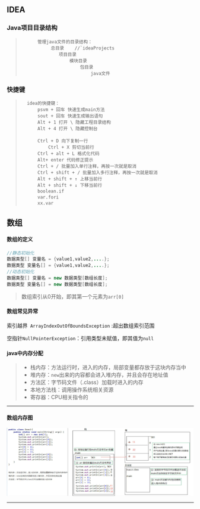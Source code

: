 ## IDEA

### Java项目目录结构

>			管理java文件的目录结构：
>				 总目录	//`ideaProjects
>					项目目录
>						模块目录
>							包目录
>								java文件

### 快捷键

> 		idea的快捷键：
>			psvm + 回车 快速生成main方法
> 			sout + 回车 快速生成输出语句
> 			Alt + 1 打开 \ 隐藏工程目录结构
> 			Alt + 4 打开 \ 隐藏控制台
> 		
> 			Ctrl + D 向下复制一行
> 				Ctrl + X 剪切当前行
> 			Ctrl + alt + L 格式化代码
> 			Alt+ enter 代码修正提示
> 			Ctrl + / 批量加入单行注释，再按一次就是取消
> 			Ctrl + shift + / 批量加入多行注释，再按一次就是取消
> 			Alt + shift + ↑ 上移当前行
> 			Alt + shift + ↓ 下移当前行
> 			boolean.if
> 			var.fori
> 			xx.var

## 数组

#### 数组的定义

```java
//静态初始化
数据类型[] 变量名 = {value1,value2,....};
数据类型 变量名[] = {value1,value2,....};
//动态初始化
数据类型[] 变量名 = new 数据类型[数组长度];
数据类型 变量名[] = new 数据类型[数组长度];
```

> 数组索引从0开始，即其第一个元素为`arr[0]`

#### 数组常见异常

索引越界` ArrayIndexOutOfBoundsException` :超出数组索引范围

空指针`NullPointerException`：引用类型未赋值，即其值为`null`

#### java中内存分配

> - 栈内存：方法运行时，进入的内存，局部变量都存放于这块内存当中
> - 堆内存：`new`出来的内容都会进入堆内存，并且会存在地址值
> - 方法区：字节码文件（.class）加载时进入的内存
> - 本地方法栈：调用操作系统相关资源
> - 寄存器：CPU相关指令的

---

#### 数组内存图

![image-20210815165139129](pic/image-20210815165139129.png)

---



